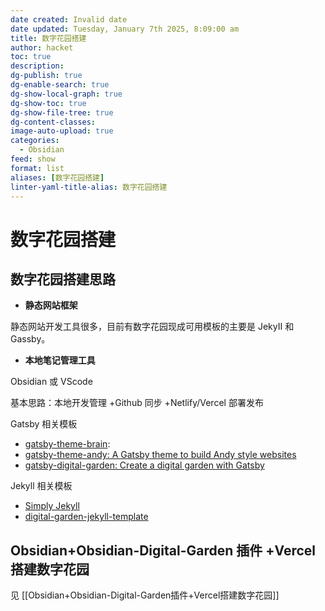 ```yaml
---
date created: Invalid date
date updated: Tuesday, January 7th 2025, 8:09:00 am
title: 数字花园搭建
author: hacket
toc: true
description: 
dg-publish: true
dg-enable-search: true
dg-show-local-graph: true
dg-show-toc: true
dg-show-file-tree: true
dg-content-classes: 
image-auto-upload: true
categories:
  - Obsidian
feed: show
format: list
aliases: [数字花园搭建]
linter-yaml-title-alias: 数字花园搭建
---
```


# 数字花园搭建

## 数字花园搭建思路

- **静态网站框架**

静态网站开发工具很多，目前有数字花园现成可用模板的主要是 JekyII 和 Gassby。

- **本地笔记管理工具**

Obsidian 或 VScode

基本思路：本地开发管理 +Github 同步 +Netlify/Vercel 部署发布

Gatsby 相关模板

- [gatsby-theme-brain](https://github.com/aengusmcmillin/gatsby-theme-brain):
- [gatsby-theme-andy: A Gatsby theme to build Andy style websites](https://github.com/aravindballa/gatsby-theme-andy)
- [gatsby-digital-garden: Create a digital garden with Gatsby](https://github.com/mathieudutour/gatsby-digital-garden/)

Jekyll 相关模板

- [Simply Jekyll](https://simply-jekyll.netlify.app/posts/introduction-to-simply-jekyll)
- [digital-garden-jekyll-template](https://github.com/maximevaillancourt/digital-garden-jekyll-template)

## Obsidian+Obsidian-Digital-Garden 插件 +Vercel 搭建数字花园

见 [[Obsidian+Obsidian-Digital-Garden插件+Vercel搭建数字花园]]
